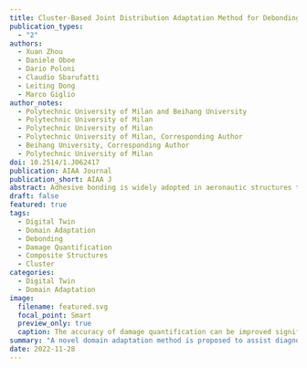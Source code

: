 ```yaml
---
title: Cluster-Based Joint Distribution Adaptation Method for Debonding Quantification in Composite Structures
publication_types:
  - "2"
authors:
  - Xuan Zhou
  - Daniele Oboe
  - Dario Poloni
  - Claudio Sbarufatti
  - Leiting Dong
  - Marco Giglio
author_notes:
  - Polytechnic University of Milan and Beihang University
  - Polytechnic University of Milan
  - Polytechnic University of Milan
  - Polytechnic University of Milan, Corresponding Author
  - Beihang University, Corresponding Author
  - Polytechnic University of Milan
doi: 10.2514/1.J062417
publication: AIAA Journal
publication_short: AIAA J
abstract: Adhesive bonding is widely adopted in aeronautic structures to join composite materials or to repair damaged substrates. However, one of the most common failure modes for this type of joint is debonding under fatigue loading. In the past years, it has been proven that deboning quantification is feasible, given that abundant experimental data are available. In this context, using domain adaptation to assist diagnostic tasks based on labeled data from similar structures or simulations would be thoroughly beneficial. However, most domain adaptation methods are designed for classifications and cannot efficiently address regressions. A fuzzy-set-based joint distribution adaptation for regression method has been developed by the authors, tackling regression problems but being limited to single outputs. The novelty presented in this paper exploits clustering techniques to approach multi-output problems, adopting a modified multikernel maximum mean discrepancy to improve the domain discrepancy metric. The proposed method is applied to cracked lap shear specimens to assist debonding quantification. Several domain adaptations are investigated from simulations to experiments, and from one specimen to another, proving that the accuracy of damage quantification can be improved significantly in realistic environments. It is envisioned that the proposed approach could be integrated into fleet-level digital twins for nominally identical but heterogeneous systems.
draft: false
featured: true
tags:
  - Digital Twin
  - Domain Adaptation
  - Debonding
  - Damage Quantification
  - Composite Structures
  - Cluster
categories:
  - Digital Twin
  - Domain Adaptation
image:
  filename: featured.svg
  focal_point: Smart
  preview_only: true
  caption: The accuracy of damage quantification can be improved significantly by the proposed method in realistic environments
summary: "A novel domain adaptation method is proposed to assist diagnostic tasks based on labeled data from similar structures or simulations and is then applied to cracked lap shear specimens to assist debonding quantification."
date: 2022-11-28
---
```

